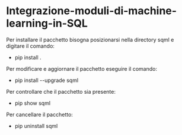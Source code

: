 # Integrazione-moduli-di-machine-learning-in-SQL

Per installare il pacchetto bisogna posizionarsi nella directory sqml e digitare il comando:
- pip install .

Per modificare e aggiornare il pacchetto eseguire il comando:
- pip install --upgrade sqml

Per controllare che il pacchetto sia presente:
- pip show sqml

Per cancellare il pacchetto:
- pip uninstall sqml
